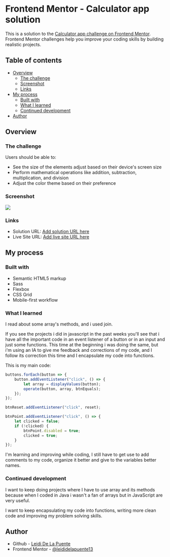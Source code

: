 # Frontend Mentor - Calculator app solution

This is a solution to the [Calculator app challenge on Frontend Mentor](https://www.frontendmentor.io/challenges/calculator-app-9lteq5N29). Frontend Mentor challenges help you improve your coding skills by building realistic projects. 

## Table of contents

- [Overview](#overview)
  - [The challenge](#the-challenge)
  - [Screenshot](#screenshot)
  - [Links](#links)
- [My process](#my-process)
  - [Built with](#built-with)
  - [What I learned](#what-i-learned)
  - [Continued development](#continued-development)
- [Author](#author)

## Overview

### The challenge

Users should be able to:

- See the size of the elements adjust based on their device's screen size
- Perform mathematical operations like addition, subtraction, multiplication, and division
- Adjust the color theme based on their preference

### Screenshot

![](images/cover.png)


### Links

- Solution URL: [Add solution URL here](https://github.com/leidi2004/calculator)
- Live Site URL: [Add live site URL here](https://leidi2004.github.io/calculator/)

## My process

### Built with

- Semantic HTML5 markup
- Sass
- Flexbox
- CSS Grid
- Mobile-first workflow

### What I learned

I read about some array's methods, and i used join.

If you see the projects i did in javascript in the past weeks you'll see that i have all the important code in an event listener of a button or in an input and just some functions. This time at the beginning i was doing the same, but i'm using an IA to give me feedback and corrections of my code, and I follow its correction this time and I encapsulate my code into functions.  
 
This is my main code:

```js
buttons.forEach(button => {
    button.addEventListener("click", () => {
        let array = displayValues(button);
        operate(button, array, btnEquals);
    });
});

btnReset.addEventListener("click", reset);

btnPoint.addEventListener("click", () => {
    let clicked = false;
    if (!clicked) {
        btnPoint.disabled = true;
        clicked = true;
    }
});
```

I'm learning and improving while coding, I still have to get use to add comments to my code, organize it better and give to the variables better names. 

### Continued development

I want to keep doing projects where I have to use array and its methods because when I coded in Java i wasn't a fan of arrays but in JavaScript are very useful.

I want to keep encapsulating my code into functions, writing more clean code and improving my problem solving skills.

## Author

- Github - [Leidi De La Puente](https://github.com/leididelapuente13)
- Frontend Mentor - [@leididelapuente13](https://www.frontendmentor.io/profile/leididelapuente13)
